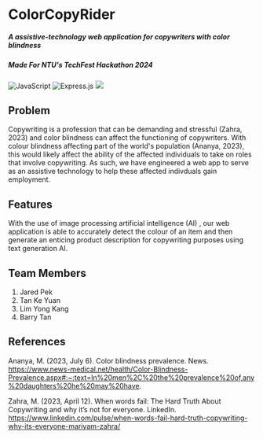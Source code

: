 # ColorCopyRider
##### A assistive-technology web application for copywriters with color blindness
##### Made For NTU's TechFest Hackathon 2024

![JavaScript](https://img.shields.io/badge/javascript-%23323330.svg?style=for-the-badge&logo=javascript&logoColor=%23F7DF1E) ![Express.js](https://img.shields.io/badge/express.js-%23404d59.svg?style=for-the-badge&logo=express&logoColor=%2361DAFB) 
![](https://github.com/jaredpek/TechFest-YKKYBYJP/blob/main/assets/ColorCopyRider.gif) 
## Problem
Copywriting is a profession that can be demanding and stressful (Zahra, 2023) and color blindness can affect the functioning of copywriters. With colour blindness affecting part of the world's population (Ananya, 2023), this would likely affect the ability of the affected individuals to take on roles that involve copywriting. As such, we have engineered a web app to serve as an assistive technology to help these affected indivduals gain employment.

## Features
With the use of image processing artificial intelligence (AI) , our web application is able to accurately detect the colour of an item and then generate an enticing product description for copywriting purposes using text generation AI.

## Team Members
1. Jared Pek
2. Tan Ke Yuan
3. Lim Yong Kang
4. Barry Tan



## References
Ananya, M. (2023, July 6). Color blindness prevalence. News. https://www.news-medical.net/health/Color-Blindness-Prevalence.aspx#:~:text=In%20men%2C%20the%20prevalence%20of,any%20daughters%20he%20may%20have. 

Zahra, M. (2023, April 12). When words fail: The Hard Truth About Copywriting and why it’s not for everyone. LinkedIn. https://www.linkedin.com/pulse/when-words-fail-hard-truth-copywriting-why-its-everyone-mariyam-zahra/ 




 
